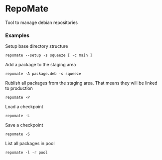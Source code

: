 # RepoMate

Tool to manage debian repositories

### Examples

Setup base directory structure

    repomate --setup -s squeeze [ -c main ]

Add a package to the staging area

    repomate -A package.deb -s squeeze

Rublish all packages from the staging area. That means they will be linked to production

    repomate -P
    
Load a checkpoint

    repomate -L

Save a checkpoint

    repomate -S
    
List all packages in pool

    repomate -l -r pool

    



    


